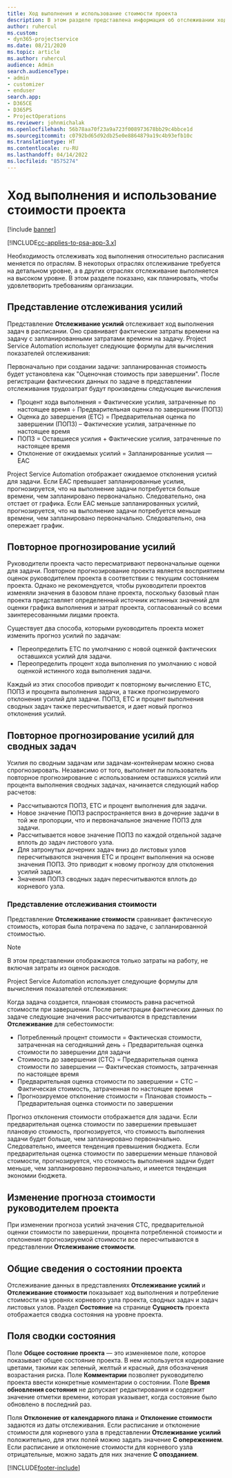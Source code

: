 ```yaml
---
title: Ход выполнения и использование стоимости проекта
description: В этом разделе представлена информация об отслеживании хода выполнения проекта и потребления затрат.
author: ruhercul
ms.custom:
- dyn365-projectservice
ms.date: 08/21/2020
ms.topic: article
ms.author: ruhercul
audience: Admin
search.audienceType:
- admin
- customizer
- enduser
search.app:
- D365CE
- D365PS
- ProjectOperations
ms.reviewer: johnmichalak
ms.openlocfilehash: 56b78aa70f23a9a723f008973678bb29c4bbce1d
ms.sourcegitcommit: c0792bd65d92db25e0e8864879a19c4b93efb10c
ms.translationtype: HT
ms.contentlocale: ru-RU
ms.lasthandoff: 04/14/2022
ms.locfileid: "8575274"
---
```

# <a name="project-progress-and-cost-consumption"></a>Ход выполнения и использование стоимости проекта

[!include [banner](../includes/psa-now-project-operations.md)]

[!INCLUDE[cc-applies-to-psa-app-3.x](../includes/cc-applies-to-psa-app-3x.md)]

Необходимость отслеживать ход выполнения относительно расписания меняется по отраслям. В некоторых отраслях отслеживание требуется на детальном уровне, а в других отраслях отслеживание выполняется на высоком уровне. В этом разделе показано, как планировать, чтобы удовлетворить требованиям организации.

## <a name="effort-tracking-view"></a>Представление отслеживания усилий

Представление **Отслеживание усилий** отслеживает ход выполнения задач в расписании. Оно сравнивает фактические затраты времени на задачу с запланированными затратами времени на задачу. Project Service Automation использует следующие формулы для вычисления показателей отслеживания:

Первоначально при создании задачи: запланированная стоимость будет установлена как "Оценочная стоимость при завершении". После регистрации фактических данных по задаче в представлении отслеживания трудозатрат будут произведены следующие вычисления

- Процент хода выполнения = Фактические усилия, затраченные по настоящее время ÷ Предварительная оценка по завершении (ПОПЗ) 
- Оценка до завершения (ETC) = Предварительная оценка по завершении (ПОПЗ) – Фактические усилия, затраченные по настоящее время 
- ПОПЗ = Оставшиеся усилия + Фактические усилия, затраченные по настоящее время 
- Отклонение от ожидаемых усилий = Запланированные усилия — EAC

Project Service Automation отображает ожидаемое отклонения усилий для задачи. Если EAC превышает запланированные усилия, прогнозируется, что на выполнение задачи потребуется больше времени, чем запланировано первоначально. Следовательно, она отстает от графика. Если EAC меньше запланированных усилий, прогнозируется, что на выполнение задачи потребуется меньше времени, чем запланировано первоначально. Следовательно, она опережает график.

## <a name="reprojecting-effort"></a>Повторное прогнозирование усилий

Руководители проекта часто пересматривают первоначальные оценки для задачи. Повторное прогнозирование проекта является восприятием оценок руководителем проекта в соответствии с текущим состоянием проекта. Однако не рекомендуется, чтобы руководители проектов изменяли значения в базовом плане проекта, поскольку базовый план проекта представляет определенный источник истинных значений для оценки графика выполнения и затрат проекта, согласованный со всеми заинтересованными лицами проекта.

Существует два способа, которыми руководитель проекта может изменить прогноз усилий по задачам:

- Переопределить ETC по умолчанию с новой оценкой фактических оставшихся усилий для задачи. 
- Переопределить процент хода выполнения по умолчанию с новой оценкой истинного хода выполнения задачи.

Каждый из этих способов приводит к повторному вычислению ETC, ПОПЗ и процента выполнения задачи, а также прогнозируемого отклонения усилий для задачи. ПОПЗ, ETC и процент выполнения сводных задач также пересчитывается, и дает новый прогноз отклонения усилий.

## <a name="reprojection-of-effort-on-summary-tasks"></a>Повторное прогнозирование усилий для сводных задач

Усилия по сводным задачам или задачам-контейнерам можно снова спрогнозировать. Независимо от того, выполняет ли пользователь повторное прогнозирование с использованием оставшихся усилий или процента выполнения сводных задачах, начинается следующий набор расчетов:

- Рассчитываются ПОПЗ, ETC и процент выполнения для задачи.
- Новое значение ПОПЗ распространяется вниз в дочерние задачи в той же пропорции, что и первоначальное значение ПОПЗ для задачи.
- Рассчитывается новое значение ПОПЗ по каждой отдельной задаче вплоть до задач листового узла. 
- Для затронутых дочерних задач вниз до листовых узлов пересчитываются значения ETC и процент выполнения на основе значения ПОПЗ. Это приводит к новому прогнозу для отклонения усилий задачи. 
- Значения ПОПЗ сводных задач пересчитываются вплоть до корневого узла.

### <a name="cost-tracking-view"></a>Представление отслеживания стоимости 

Представление **Отслеживание стоимости** сравнивает фактическую стоимость, которая была потрачена по задаче, с запланированной стоимостью. 

> [!NOTE]
> В этом представлении отображаются только затраты на работу, не включая затраты из оценок расходов. 

Project Service Automation использует следующие формулы для вычисления показателей отслеживания:

Когда задача создается, плановая стоимость равна расчетной стоимости при завершении. После регистрации фактических данных по задаче следующие значения рассчитываются в представлении **Отслеживание** для себестоимости:

 - Потребленный процент стоимости = Фактическая стоимости, затраченная на сегодняшний день ÷ Предварительная оценка стоимости по завершении для задачи
 - Стоимость до завершения (CTC) = Предварительная оценка стоимости по завершении — Фактическая стоимость, затраченная по настоящее время
 - Предварительная оценка стоимости по завершении = CTC – Фактическая стоимость, затраченная по настоящее время
 - Прогнозируемое отклонение стоимости = Плановая стоимость – Предварительная оценка стоимости по завершении

Прогноз отклонения стоимости отображается для задачи. Если предварительная оценка стоимости по завершении превышает плановую стоимость, прогнозируется, что стоимость выполнения задачи будет больше, чем запланировано первоначально. Следовательно, имеется тенденция превышения бюджета. Если предварительная оценка стоимости по завершении меньше плановой стоимости, прогнозируется, что стоимость выполнения задачи будет меньше, чем запланировано первоначально, и имеется тенденция экономии бюджета.

## <a name="project-managers-reprojection-of-cost"></a>Изменение прогноза стоимости руководителем проекта

При изменении прогноза усилий значения CTC, предварительной оценки стоимости по завершении, процента потребленной стоимости и отклонения прогнозируемой стоимости все пересчитываются в представлении **Отслеживание стоимости**.

## <a name="project-status-summary"></a>Общие сведения о состоянии проекта

Отслеживание данных в представлениях **Отслеживание усилий** и **Отслеживание стоимости** показывает ход выполнения и потребление стоимости на уровнях корневого узла проекта, сводных задач и задач листовых узлов. Раздел **Состояние** на странице **Сущность** проекта отображается сводка состояния на уровне проекта.

## <a name="status-summary-fields"></a>Поля сводки состояния

Поле **Общее состояние проекта** — это изменяемое поле, которое показывает общее состояние проекта. В нем используется кодирование цветами, такими как зеленый, желтый и красный, для обозначения возрастания риска. Поле **Комментарии** позволяет руководителю проекта ввести конкретные комментарии о состоянии. Поле **Время обновления состояния** не допускает редактирования и содержит значение отметки времени, которая указывает, когда состояние было обновлено в последний раз.

Поля **Отклонение от календарного плана** и **Отклонение стоимости** задаются из даты отслеживания. Если расписание и отклонение стоимости для корневого узла в представлении **Отслеживание усилий** положительно, для этих полей можно задать значение **С опережением**. Если расписание и отклонение стоимости для корневого узла отрицательные, можно задать для них значение **С опозданием**.


[!INCLUDE[footer-include](../includes/footer-banner.md)]

